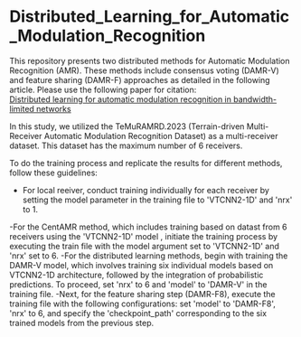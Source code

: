 # Distributed_Learning_for_Automatic_Modulation_Recognition

This repository presents two distributed methods for Automatic Modulation Recognition (AMR). These methods include consensus voting (DAMR-V) and feature sharing (DAMR-F) approaches as detailed in the following article. Please use the following paper for citation:  
[Distributed learning for automatic modulation recognition in bandwidth-limited networks](https://www.spiedigitallibrary.org/conference-proceedings-of-spie/13057/130570X/Distributed-learning-for-automatic-modulation-recognition-in-bandwidth-limited-networks/10.1117/12.3013532.short)

In this study, we utilized the TeMuRAMRD.2023 (Terrain-driven Multi-Receiver Automatic Modulation Recognition Dataset) as a multi-receiver dataset. This dataset has the maximum number of 6 receivers.

To do the training process and replicate the results for different methods, follow these guidelines:   
- For local reeiver, conduct training individually for each receiver by setting the model parameter in the training file to 'VTCNN2-1D' and 'nrx' to 1.
  
-For the CentAMR method, which includes training based on datast from 6 receivers using the 'VTCNN2-1D' model , initiate the training process by executing the train file with the model argument set to 'VTCNN2-1D' and 'nrx' set to 6.
-For the distributed learning methods, begin with training the DAMR-V model, which involves training six individual models based on VTCNN2-1D architecture, followed by the integration of probabilistic predictions. To proceed, set 'nrx' to 6 and 'model' to 'DAMR-V' in the training file. 
 -Next, for the feature sharing step (DAMR-F8), execute the training file with the following configurations: set 'model' to 'DAMR-F8', 'nrx' to 6, and specify the 'checkpoint_path' corresponding to the six trained models from the previous step.
